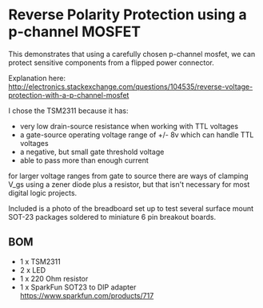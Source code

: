 Reverse Polarity Protection using a p-channel MOSFET
====================================================

This demonstrates that using a carefully chosen p-channel mosfet,
we can protect sensitive components from a flipped power connector.

Explanation here:
http://electronics.stackexchange.com/questions/104535/reverse-voltage-protection-with-a-p-channel-mosfet

I chose the TSM2311 because it has:

 * very low drain-source resistance when working with TTL voltages
 * a gate-source operating voltage range of +/- 8v which can handle TTL voltages
 * a negative, but small gate threshold voltage 
 * able to pass more than enough current

for larger voltage ranges from gate to source there are ways of clamping V_gs using a zener diode plus a resistor, but that isn't necessary for most digital logic projects.

Included is a photo of the breadboard set up to test several surface mount SOT-23 packages soldered to miniature 6 pin breakout boards.

BOM
---
 * 1 x TSM2311
 * 2 x LED
 * 1 x 220 Ohm resistor
 * 1 x SparkFun SOT23 to DIP adapter https://www.sparkfun.com/products/717

